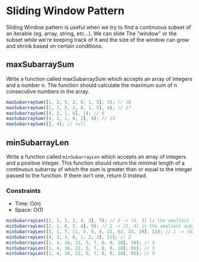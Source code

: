 # Sliding Window Pattern

Sliding Window pattern is useful when we try to find a continuous subset of an iterable (eg. array, string, etc...).
We can slide The "window" or the subset while we're keeping track of it and the size of the window can grow and shrink based on certain conditions.

## maxSubarraySum

Write a function called maxSubarraySum which accepts an array of integers and a number n. The function should calculate the maximum sum of n consecutive numbers in the array.

```js
maxSubarraySum([1, 2, 5, 2, 8, 1, 5], 2); // 10
maxSubarraySum([1, 2, 5, 2, 8, 1, 5], 4); // 17
maxSubarraySum([4, 2, 1, 6], 1); // 6
maxSubarraySum([4, 2, 1, 6, 2], 4); // 13
maxSubarraySum([], 4); // null
```

## minSubarrayLen

Write a function called `minSubarrayLen` which accepts an array of integers and a positive integer.
This function should return the minimal length of a continuous subarray of which the sum is greater than or equal to the integer passed to the function. If there isn't one, return 0 instead.

### Constraints

- Time: O(n)
- Space: O(1)

```js
minSubarrayLen([2, 3, 1, 2, 4, 3], 7); // 2 -> [4, 3] is the smallest subarray
minSubarrayLen([2, 1, 6, 5, 4], 9); // 2 -> [5, 4] is the smallest subarray
minSubarrayLen([3, 1, 7, 11, 2, 9, 8, 21, 62, 33, 19], 52); // 1 -> [62] is greater than 52
minSubarrayLen([4, 3, 3, 8, 1, 2, 3], 11); // 2
minSubarrayLen([1, 4, 16, 22, 5, 7, 8, 9, 10], 39); // 3
minSubarrayLen([1, 4, 16, 22, 5, 7, 8, 9, 10], 55); // 5
minSubarrayLen([1, 4, 16, 22, 5, 7, 8, 9, 10], 95); // 0
```
